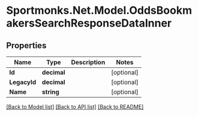 # Sportmonks.Net.Model.OddsBookmakersSearchResponseDataInner

## Properties

Name | Type | Description | Notes
------------ | ------------- | ------------- | -------------
**Id** | **decimal** |  | [optional] 
**LegacyId** | **decimal** |  | [optional] 
**Name** | **string** |  | [optional] 

[[Back to Model list]](../README.md#documentation-for-models) [[Back to API list]](../README.md#documentation-for-api-endpoints) [[Back to README]](../README.md)

